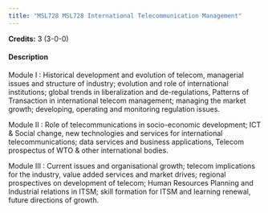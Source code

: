 ```yaml
---
title: "MSL728 MSL728 International Telecommunication Management"
---
```

**Credits:** 3 (3-0-0)

#### Description
Module I : Historical development and evolution of telecom, managerial issues and structure of industry; evolution and role of international institutions; global trends in liberalization and de-regulations, Patterns of Transaction in international telecom management; managing the market growth; developing, operating and monitoring regulation issues.

Module II : Role of telecommunications in socio-economic development; ICT & Social change, new technologies and services for international telecommunications; data services and business applications, Telecom prospectus of WTO & other international bodies.

Module III : Current issues and organisational growth; telecom implications for the industry, value added services and market drives; regional prospectives on development of telecom; Human Resources Planning and Industrial relations in ITSM; skill formation for ITSM and learning renewal, future directions of growth.
